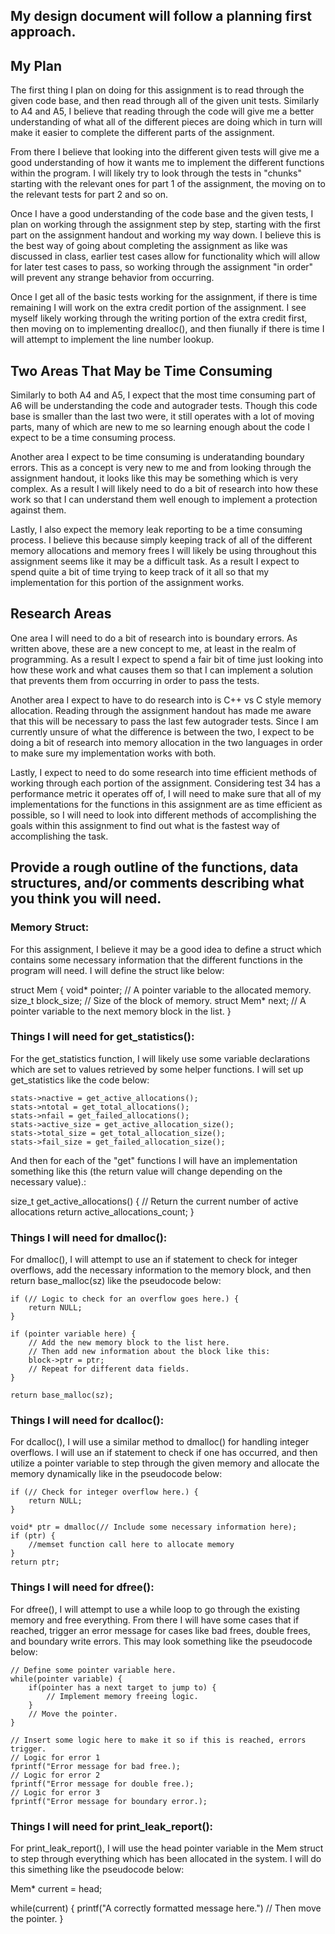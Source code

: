 
## My design document will follow a planning first approach.

## My Plan

The first thing I plan on doing for this assignment is to read through the given code base, and then read through all of the given unit tests. Similarly to A4 and A5, I believe that reading through the code will give me a better understanding of what all of the different pieces are doing which in turn will make it easier to complete the different parts of the assignment.

From there I believe that looking into the different given tests will give me a good understanding of how it wants me to implement the different functions within the program. I will likely try to look through the tests in "chunks" starting with the relevant ones for part 1 of the assignment, the moving on to the relevant tests for part 2 and so on.

Once I have a good understanding of the code base and the given tests, I plan on working through the assignment step by step, starting with the first part on the assignment handout and working my way down. I believe this is the best way of going about completing the assignment as like was discussed in class, earlier test cases allow for functionality which will allow for later test cases to pass, so working through the assignment "in order" will prevent any strange behavior from occurring.

Once I get all of the basic tests working for the assignment, if there is time remaining I will work on the extra credit portion of the assignment. I see myself likely working through the writing portion of the extra credit first, then moving on to implementing drealloc(), and then fiunally if there is time I will attempt to implement the line number lookup.

## Two Areas That May be Time Consuming

Similarly to both A4 and A5, I expect that the most time consuming part of A6 will be understanding the code and autograder tests. Though this code base is smaller than the last two were, it still operates with a lot of moving parts, many of which are new to me so learning enough about the code I expect to be a time consuming process.

Another area I expect to be time consuming is underatanding boundary errors. This as a concept is very new to me and from looking through the assignment handout, it looks like this may be something which is very complex. As a result I will likely need to do a bit of research into how these work so that I can understand them well enough to implement a protection against them.

Lastly, I also expect the memory leak reporting to be a time consuming process. I believe this because simply keeping track of all of the different memory allocations and memory frees I will likely be using throughout this assignment seems like it may be a difficult task. As a result I expect to spend quite a bit of time trying to keep track of it all so that my implementation for this portion of the assignment works.

## Research Areas

One area I will need to do a bit of research into is boundary errors. As written above, these are a new concept to me, at least in the realm of programming. As a result I expect to spend a fair bit of time just looking into how these work and what causes them so that I can implement a solution that prevents them from occurring in order to pass the tests.

Another area I expect to have to do research into is C++ vs C style memory allocation. Reading through the assignment handout has made me aware that this will be necessary to pass the last few autograder tests. Since I am currently unsure of what the difference is between the two, I expect to be doing a bit of research into memory allocation in the two languages in order to make sure my implementation works with both.

Lastly, I expect to need to do some research into time efficient methods of working through each portion of the assignment. Considering test 34 has a performance metric it operates off of, I will need to make sure that all of my implementations for the functions in this assignment are as time efficient as possible, so I will need to look into different methods of accomplishing the goals within this assignment to find out what is the fastest way of accomplishing the task.

## Provide a rough outline of the functions, data structures, and/or comments describing what you think you will need.

### Memory Struct:

For this assignment, I believe it may be a good idea to define a struct which contains some necessary information that the different functions in the program will need. I will define the struct like below:

struct Mem {
    void* pointer; // A pointer variable to the allocated memory.
    size_t block_size; // Size of the block of memory.
    struct Mem* next; // A pointer variable to the next memory block in the list.
}

### Things I will need for get_statistics():

For the get_statistics function, I will likely use some variable declarations which are set to values retrieved by some helper functions. I will set up get_statistics like the code below:

    stats->nactive = get_active_allocations();
    stats->ntotal = get_total_allocations();
    stats->nfail = get_failed_allocations();
    stats->active_size = get_active_allocation_size();
    stats->total_size = get_total_allocation_size();
    stats->fail_size = get_failed_allocation_size();

And then for each of the "get" functions I will have an implementation something like this (the return value will change depending on the necessary value).:

size_t get_active_allocations() {
    // Return the current number of active allocations
    return active_allocations_count;
}

### Things I will need for dmalloc():

For dmalloc(), I will attempt to use an if statement to check for integer overflows, add the necessary information to the memory block, and then return base_malloc(sz) like the pseudocode below:

    if (// Logic to check for an overflow goes here.) {
        return NULL;
    }

    if (pointer variable here) {
        // Add the new memory block to the list here.
        // Then add new information about the block like this:
        block->ptr = ptr;
        // Repeat for different data fields.
    }

    return base_malloc(sz);

### Things I will need for dcalloc():

For dcalloc(), I will use a similar method to dmalloc() for handling integer overflows. I will use an if statement to check if one has occurred, and then utilize a pointer variable to step through the given memory and allocate the memory dynamically like in the pseudocode below:

    if (// Check for integer overflow here.) {
        return NULL;
    }

    void* ptr = dmalloc(// Include some necessary information here);
    if (ptr) {
        //memset function call here to allocate memory
    }
    return ptr;

### Things I will need for dfree():

For dfree(), I will attempt to use a while loop to go through the existing memory and free everything. From there I will have some cases that if reached, trigger an error message for cases like bad frees, double frees, and boundary write errors. This may look something like the pseudocode below:

    // Define some pointer variable here.
    while(pointer variable) {
        if(pointer has a next target to jump to) {
            // Implement memory freeing logic.
        }
        // Move the pointer.
    }

    // Insert some logic here to make it so if this is reached, errors trigger.
    // Logic for error 1
    fprintf("Error message for bad free.);
    // Logic for error 2
    fprintf("Error message for double free.);
    // Logic for error 3
    fprintf("Error message for boundary error.);

### Things I will need for print_leak_report():

For print_leak_report(), I will use the head pointer variable in the Mem struct to step through everything which has been allocated in the system. I will do this simething like the pseudocode below:

Mem* current = head;

while(current) {
    printf("A correctly formatted message here.")
    // Then move the pointer.
}